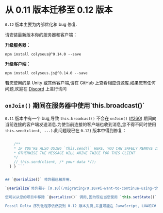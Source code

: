 # 从 0.11 版本迁移至 0.12 版本

`0.12` 版本主要为内部优化和 bug 修复.

请安装最新版本你的服务器和客户端：

**升级服务器：**

``` npm install colyseus@^0.14.0 --save ```

**升级客户端：**

```npm install colyseus.js@^0.14.0 --save ```

若您使用的是 Unity 或其他客户端,请在 GitHub 上查看相应资源库.如果您有任何问题,欢迎在 [Discord](https://discord.gg/RY8rRS7) 上进行询问

## `onJoin()` 期间在服务器中使用\`this.broadcast()`

`0.11` 版本中有一个 bug,导致 `this.broadcast()` 不会在 `onJoin()` ([\#260](https://github.com/colyseus/colyseus/issues/260)) 期间向当前连接的客户端发送消息.为使当前连接的客户端也收到消息,您不得不同时使用 `this.send(client, ...)`.此问题现已在 `0.12`} 版本中得到修复：

```typescript class MyRoom extends Room { onJoin(client, options) { this.broadcast(/* your data \*/);

    /**
    * IF YOU'RE ALSO USING `this.send()` HERE, YOU CAN SAFELY REMOVE IT,
    * OTHERWISE THE MESSAGE WILL ARIVE TWICE FOR THIS CLIENT
    */
    // this.send(client, /* your data */);
  } } ```


## `@serialize()` 修饰器已被弃用.

`@serialize`修饰器于 [0.10](/migrating/0.10/#i-want-to-continue-using-the-previous-serializer)版本引入,现已被弃用.

您可以从您的项目中移除 `@serialize()` 调用,因为现在当您使用 `this.setState()` 时,序列化程序是自动决定的.

Fossil Delta 序列化程序依然受到 0.12 版本支持,并且可能在 JavaScript, LUA和C# 客户端中继续存在.其他客户端将不再支持 Fossil Delta 序列化程序.
